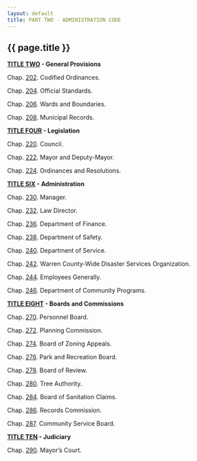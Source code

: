 ```yaml
---
layout: default 
title: PART TWO - ADMINISTRATION CODE
---
```


{{ page.title }}
----------------

**[TITLE TWO](153189ab.html) -  General Provisions**

Chap. [202](153a7706.html).  Codified Ordinances.

Chap. [204](15e04edd.html).  Official Standards.

Chap. [206](15f1c5e5.html).  Wards and Boundaries.

Chap. [208](16137833.html).  Municipal Records.

**[TITLE FOUR](1627ccd6.html) -  Legislation**

Chap. [220](162fec00.html).  Council.

Chap. [222](16b9e54b.html).  Mayor and Deputy-Mayor.

Chap. [224](16cff51e.html).  Ordinances and Resolutions.

**[TITLE SIX](16eb7658.html) -   Administration**

Chap. [230](16f8dd03.html).  Manager.

Chap. [232](1759db86.html).  Law Director.

Chap. [236](178335a4.html).  Department of Finance.

Chap. [238](17ce66c5.html).  Department of Safety.

Chap. [240](18024d6e.html).  Department of Service.

Chap. [242](18363241.html).  Warren County-Wide Disaster Services Organization.

Chap. [244](18452daa.html).  Employees Generally.

Chap. [246](18834bf0.html).  Department of Community Programs.

**[TITLE EIGHT](189f5443.html) -  Boards and Commissions**

Chap. [270](18adbf7a.html).  Personnel Board.

Chap. [272](18bba756.html).  Planning Commission.

Chap. [274](18c37d8d.html).  Board of Zoning Appeals.

Chap. [276](18d38ba1.html).  Park and Recreation Board.

Chap. [278](18fef2a3.html).  Board of Review.

Chap. [280](190dab57.html).  Tree Authority.

Chap. [284](1a9e2cf3.html).  Board of Sanitation Claims.

Chap. [286](1aad54e0.html).  Records Commission.

Chap. [287](1ac289aa.html). Community Service Board.

**[TITLE TEN](1ae0ebc6.html) -  Judiciary**

Chap. [290](1ae6ce1c.html).  Mayor’s Court.